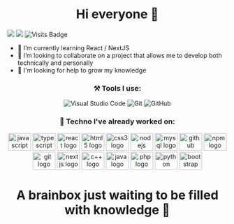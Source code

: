 <h1 align="center">Hi everyone 👋</h1>

<!--
**Xuottac/Xuottac** is a ✨ _special_ ✨ repository because its `README.md` (this file) appears on your GitHub profile.

Here are some ideas to get you started:
-->
[<img src="https://img.shields.io/badge/linkedin-%230077B5.svg?&style=for-the-badge&logo=linkedin&logoColor=white" />](https://www.linkedin.com/in/alric-cattoux-8698b31b2/) [<img src="https://img.shields.io/badge/gmail-%23EE0000.svg?&style=for-the-badge&logo=gmail&logoColor=white">](mailto:alriccattouxpro@gmail.com)
![Visits Badge](https://badges.pufler.dev/visits/xuottac/xuottac?style=for-the-badge)

- 🌱 I’m currently learning React / NextJS
- 👯 I’m looking to collaborate on a project that allows me to develop both technically and personally
- 🤔 I'm looking for help to grow my knowledge

<h3 align="center">⚒ Tools I use:</h3>
<p align="center">
<a target="_blank"><img alt="Visual Studio Code" src="https://img.shields.io/badge/Visual%20Studio%20Code-%2312100E.svg?logo=visual-studio-code&style=for-the-badge&logoColor=blue"/></a> 
<a target="_blank"><img alt="Git" src="https://img.shields.io/badge/Git-%2312100E.svg?logo=git&style=for-the-badge"/></a> 
<a target="_blank"><img alt="GitHub" src="https://img.shields.io/badge/GitHub-black?logo=GitHub&style=for-the-badge"/></a> 
</p>

<h3 align="center">📄 Techno I've already worked on:</h3>
<p align="center">
  <img src="https://cdn.jsdelivr.net/gh/devicons/devicon/icons/javascript/javascript-original.svg" height="40" width="52" alt="javascript logo"  />
  <img src="https://cdn.jsdelivr.net/gh/devicons/devicon/icons/typescript/typescript-original.svg" height="40" width="52" alt="typescript logo"  />
  <img src="https://cdn.jsdelivr.net/gh/devicons/devicon/icons/react/react-original.svg" height="40" width="52" alt="react logo"  />
  <img src="https://cdn.jsdelivr.net/gh/devicons/devicon/icons/html5/html5-original.svg" height="40" width="52" alt="html5 logo"  />
  <img src="https://cdn.jsdelivr.net/gh/devicons/devicon/icons/css3/css3-original.svg" height="40" width="52" alt="css3 logo"  />
  <img src="https://cdn.jsdelivr.net/gh/devicons/devicon/icons/nodejs/nodejs-original.svg" height="40" width="52" alt="nodejs logo"  />
  <img src="https://cdn.jsdelivr.net/gh/devicons/devicon/icons/mysql/mysql-original.svg" height="40" width="52" alt="mysql logo"  />
  <img src="https://cdn.jsdelivr.net/gh/devicons/devicon/icons/github/github-original.svg" height="40" width="52" alt="github logo"  />
  <img src="https://cdn.jsdelivr.net/gh/devicons/devicon/icons/npm/npm-original-wordmark.svg" height="40" width="52" alt="npm logo"  />
  <img src="https://cdn.jsdelivr.net/gh/devicons/devicon/icons/git/git-original.svg" height="40" width="52" alt="git logo"  />
  <img src="https://cdn.jsdelivr.net/gh/devicons/devicon/icons/nextjs/nextjs-original.svg" height="40" width="52" alt="nextjs logo"  />
  <img src="https://github.com/Xuottac/Xuottac/assets/74898398/4204ae3b-2b0d-450b-a91a-7d8b05aa40ac" height="40" width="52" alt="c++ logo"  />
  <img src="https://github.com/Xuottac/Xuottac/assets/74898398/a84d2110-d3bc-4bb7-9fbd-153c0596316b" height="40" width="52" alt="java logo"  />
  <img src="https://github.com/Xuottac/Xuottac/assets/74898398/e9483555-a45c-4881-87ff-d648e2c988d1" height="40" width="52" alt="php logo"  />
  <img src="https://github.com/Xuottac/Xuottac/assets/74898398/00405465-c770-49b8-9c1f-0e714f53f35a" height="40" width="52" alt="python logo"  />
  <img src="https://github.com/Xuottac/Xuottac/assets/74898398/32b47f46-010a-4683-92fc-27152d52bd0f" height="40" width="52" alt="bootstrap logo"  />

  <h1 align="center">A brainbox just waiting to be filled with knowledge 🧠</h1>


